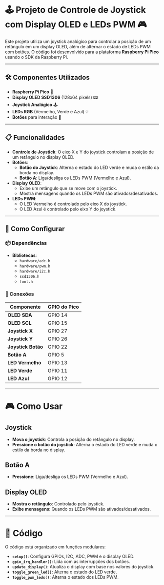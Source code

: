 # 🕹️ Projeto de Controle de Joystick com Display OLED e LEDs PWM 🎮

Este projeto utiliza um joystick analógico para controlar a posição de um retângulo em um display OLED, além de alternar o estado de LEDs PWM com botões. O código foi desenvolvido para a plataforma **Raspberry Pi Pico** usando o SDK da Raspberry Pi.

---

## 🛠️ Componentes Utilizados
- **Raspberry Pi Pico** 🍓
- **Display OLED SSD1306** (128x64 pixels) 📟
- **Joystick Analógico** 🕹️
- **LEDs RGB** (Vermelho, Verde e Azul) 💡
- **Botões** para interação 🔘

---

## 📋 Funcionalidades
- **Controle de Joystick**: O eixo X e Y do joystick controlam a posição de um retângulo no display OLED.
- **Botões**:
  - **Botão do Joystick**: Alterna o estado do LED verde e muda o estilo da borda no display.
  - **Botão A**: Liga/desliga os LEDs PWM (Vermelho e Azul).
- **Display OLED**:
  - Exibe um retângulo que se move com o joystick.
  - Mostra mensagens quando os LEDs PWM são ativados/desativados.
- **LEDs PWM**:
  - O LED Vermelho é controlado pelo eixo X do joystick.
  - O LED Azul é controlado pelo eixo Y do joystick.

---

## 🚀 Como Configurar

### 📦 Dependências
- **Bibliotecas**:
  - `hardware/adc.h`
  - `hardware/pwm.h`
  - `hardware/i2c.h`
  - `ssd1306.h`
  - `font.h`

### 🔌 Conexões
| Componente       | GPIO do Pico |
|------------------|--------------|
| **OLED SDA**     | GPIO 14      |
| **OLED SCL**     | GPIO 15      |
| **Joystick X**   | GPIO 27      |
| **Joystick Y**   | GPIO 26      |
| **Joystick Botão** | GPIO 22    |
| **Botão A**      | GPIO 5       |
| **LED Vermelho** | GPIO 13      |
| **LED Verde**    | GPIO 11      |
| **LED Azul**     | GPIO 12      |

---

# 🎮 Como Usar

## Joystick
- **Mova o joystick**: Controla a posição do retângulo no display.
- **Pressione o botão do joystick**: Alterna o estado do LED verde e muda o estilo da borda no display.

## Botão A
- **Pressione**: Liga/desliga os LEDs PWM (Vermelho e Azul).

## Display OLED
- **Mostra o retângulo**: Controlado pelo joystick.
- **Exibe mensagens**: Quando os LEDs PWM são ativados/desativados.

---

# 📝 Código

O código está organizado em funções modulares:

- **`setup()`**: Configura GPIOs, I2C, ADC, PWM e o display OLED.
- **`gpio_irq_handler()`**: Lida com as interrupções dos botões.
- **`update_display()`**: Atualiza o display com base nos valores do joystick.
- **`toggle_green_led()`**: Alterna o estado do LED verde.
- **`toggle_pwm_leds()`**: Alterna o estado dos LEDs PWM.